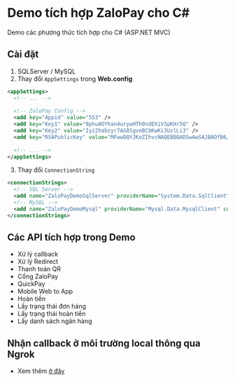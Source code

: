 ﻿# Demo tích hợp ZaloPay cho C#

Demo các phương thức tích hợp cho C# (ASP.NET MVC)

## Cài đặt

1. SQLServer / MySQL
2. Thay đổi `AppSettings` trong **Web.config**

```xml
<appSettings>
  <!-- ... -->
  
  <!-- ZaloPay Config -->
  <add key="Appid" value="553" />
  <add key="Key1" value="9phuAOYhan4urywHTh0ndEXiV3pKHr5Q" />
  <add key="Key2" value="Iyz2habzyr7AG8SgvoBCbKwKi3UzlLi3" />
  <add key="RSAPublicKey" value="MFwwDQYJKoZIhvcNAQEBBQADSwAwSAJBAOfB6/x0b5UiLkU3pOdcnXIkuCSzmvlVhDJKv1j3yBCyvsgAHacVXd+7WDPcCJmjSEKlRV6bBJWYam5vo7RB740CAwEAAQ==" />
  
  <!-- ... -->
</appSettings>
```

3. Thay đổi `ConnectionString`

```xml
<connectionStrings>
  <!-- SQL Server -->
  <add name="ZaloPayDemoSqlServer" providerName="System.Data.SqlClient" connectionString="Server=.\SQLEXPRESS;Database=zalopay-demo;User Id=zlpdemo;Password=123456;" />
  <!-- MySQL -->
  <add name="ZaloPayDemoMysql" providerName="Mysql.Data.MysqlClient" connectionString="server=127.0.0.1;database=zalopay-demo;uid=root;charset=utf8;" />
</connectionStrings>
```

## Các API tích hợp trong Demo

* Xử lý callback
* Xử lý Redirect
* Thanh toán QR
* Cổng ZaloPay
* QuickPay
* Mobile Web to App
* Hoàn tiền
* Lấy trạng thái đơn hàng
* Lấy trạng thái hoàn tiền
* Lấy danh sách ngân hàng

## Nhận callback ở môi trường local thông qua Ngrok

* Xem thêm [ở đây](https://github.com/zpmep/forward-callback-proxy)